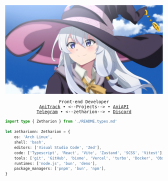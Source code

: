 <div align="center">

<img src="./assets/wallpaper.png" alt="it's anime wallpaper if u don't see it" />

<pre>
Front-end Developer
<a href="https://github.com/zetharionn/anitrack">AniTrack</a> • <--Projects--> • <a href="https://github.com/zetharionn/aniapi">AniAPI</a>
<a href="https://t.me/zetharionn">Telegram</a> • <--zetharion--> • <a href="https://discord.com/users/599225121877524500">Discord</a>
</pre>

</div>

```typescript
import type { Zetharion } from './README.types.md'

let zetharionn: Zetharion = {
	os: 'Arch Linux',
	shell: 'bash',
	editors: ['Visual Studio Code', 'Zed'],
	code: ['Typescript', 'React', 'Vite', 'Zustand', 'SCSS', 'Vitest'],
	tools: ['git', 'GitHub', 'biome', 'Vercel', 'turbo', 'Docker', 'Obsidian'],
	runtimes: ['node.js', 'bun', 'deno'],
	package_managers: ['pnpm', 'bun', 'npm'],
}
```
